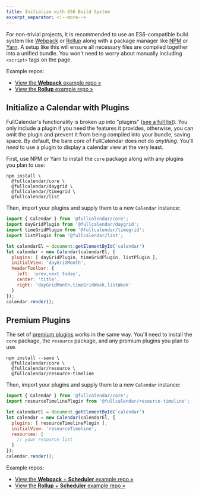 ```yaml
---
title: Initialize with ES6 Build System
excerpt_separator: <!--more-->
---
```


For non-trivial projects, it is recommended to use an ES6-compatible build system like [Webpack](https://webpack.js.org/) or [Rollup](https://rollupjs.org) along with a package manager like [NPM](https://www.npmjs.com/) or [Yarn](https://yarnpkg.com).<!--more--> A setup like this will ensure all necessary files are compiled together into a unified bundle. You won't need to worry about manually including `<script>` tags on the page.

Example repos:

- [View the **Webpack** example repo &raquo;](https://github.com/fullcalendar/fullcalendar-examples/tree/main/webpack)
- [View the **Rollup** example repo &raquo;](https://github.com/fullcalendar/fullcalendar-examples/tree/main/rollup)


## Initialize a Calendar with Plugins

FullCalendar's functionality is broken up into "plugins" ([see a full list](plugin-index)). You only include a plugin if you need the features it provides, otherwise, you can omit the plugin and prevent it from being compiled into your bundle, saving space. By default, the bare core of FullCalendar does not do *anything*. You'll *need* to use a plugin to display a calendar view at the very least.

First, use NPM or Yarn to install the `core` package along with any plugins you plan to use:

```
npm install \
  @fullcalendar/core \
  @fullcalendar/daygrid \
  @fullcalendar/timegrid \
  @fullcalendar/list
```

Then, import your plugins and supply them to a new `Calendar` instance:

```js
import { Calendar } from '@fullcalendar/core';
import dayGridPlugin from '@fullcalendar/daygrid';
import timeGridPlugin from '@fullcalendar/timegrid';
import listPlugin from '@fullcalendar/list';

let calendarEl = document.getElementById('calendar')
let calendar = new Calendar(calendarEl, {
  plugins: [ dayGridPlugin, timeGridPlugin, listPlugin ],
  initialView: 'dayGridMonth',
  headerToolbar: {
    left: 'prev,next today',
    center: 'title',
    right: 'dayGridMonth,timeGridWeek,listWeek'
  }
});
calendar.render();
```


## Premium Plugins

The set of [premium plugins](premium) works in the same way. You'll need to install the `core` package, the `resource` package, and any premium plugins you plan to use.

```
npm install --save \
  @fullcalendar/core \
  @fullcalendar/resource \
  @fullcalendar/resource-timeline
```

Then, import your plugins and supply them to a new `Calendar` instance:

```js
import { Calendar } from '@fullcalendar/core';
import resourceTimelinePlugin from '@fullcalendar/resource-timeline';

let calendarEl = document.getElementById('calendar')
let calendar = new Calendar(calendarEl, {
  plugins: [ resourceTimelinePlugin ],
  initialView: 'resourceTimeline',
  resources: [
    // your resource list
  ]
});
calendar.render();
```

Example repos:

- [View the **Webpack** + **Scheduler** example repo &raquo;](https://github.com/fullcalendar/fullcalendar-examples/tree/main/webpack-scheduler)
- [View the **Rollup** + **Scheduler** example repo &raquo;](https://github.com/fullcalendar/fullcalendar-examples/tree/main/rollup-scheduler)
